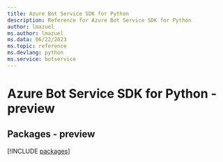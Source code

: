 ```yaml
---
title: Azure Bot Service SDK for Python
description: Reference for Azure Bot Service SDK for Python
author: lmazuel
ms.author: lmazuel
ms.data: 06/22/2023
ms.topic: reference
ms.devlang: python
ms.service: botservice
---
```

# Azure Bot Service SDK for Python - preview
## Packages - preview
[!INCLUDE [packages](bot-service-index.md)]